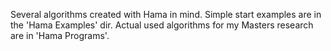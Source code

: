 Several algorithms created with Hama in mind.
Simple start examples are in the 'Hama Examples' dir.
Actual used algorithms for my Masters research are in 'Hama Programs'.
